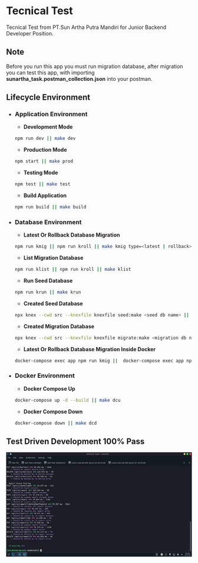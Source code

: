 # Tecnical Test

Tecnical Test from PT.Sun Artha Putra Mandiri for Junior Backend Developer Position.

## Note

Before you run this app you must run migration database, after migration you can test this app, with importing **sunartha_task.postman_collection.json** into your postman.

## Lifecycle Environment

- ### Application Environment

  - **Development Mode**

  ```sh
  npm run dev || make dev
  ```
  - **Production Mode**

  ```sh
  npm start || make prod
  ```
  - **Testing Mode**

  ```sh
  npm test || make test
  ```
  - **Build Application**

  ```sh
  npm run build || make build
  ```

- ### Database Environment

  - **Latest Or Rollback Database Migration**

  ```sh
  npm run kmig || npm run kroll || make kmig type=<latest | rollback>
  ```
  - **List Migration Database**

  ```sh
  npm run klist || npm run kroll || make klist
  ```
  - **Run Seed Database**

  ```sh
  npm run krun || make krun
  ```
  - **Created Seed Database**

  ```sh
  npx knex --cwd src --knexfile knexfile seed:make <seed db name> || make kmakes name=<seed db name>
  ```
  - **Created Migration Database**

  ```sh
  npx knex --cwd src --knexfile knexfile migrate:make <migration db name> || make kmakem name=<migration db name>
  ```

  - **Latest Or Rollback Database Migration Inside Docker**

  ```sh
  docker-compose exec app npm run kmig ||  docker-compose exec app npm run kroll || make kdoc type=<migration db name>
  ```

- ### Docker Environment

  - **Docker Compose Up**

  ```sh
  docker-compose up -d --build || make dcu
  ```
  - **Docker Compose Down**

  ```sh
  docker-compose down || make dcd
  ```

## Test Driven Development 100% Pass

<img src="testing.png"/>